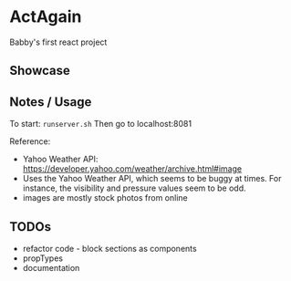 # ActAgain
Babby's first react project

## Showcase

## Notes / Usage
To start:
`runserver.sh`
Then go to localhost:8081

Reference:
- Yahoo Weather API: https://developer.yahoo.com/weather/archive.html#image
- Uses the Yahoo Weather API, which seems to be buggy at times.
For instance, the visibility and pressure values seem to be odd.
- images are mostly stock photos from online


## TODOs
- refactor code - block sections as components
- propTypes
- documentation
